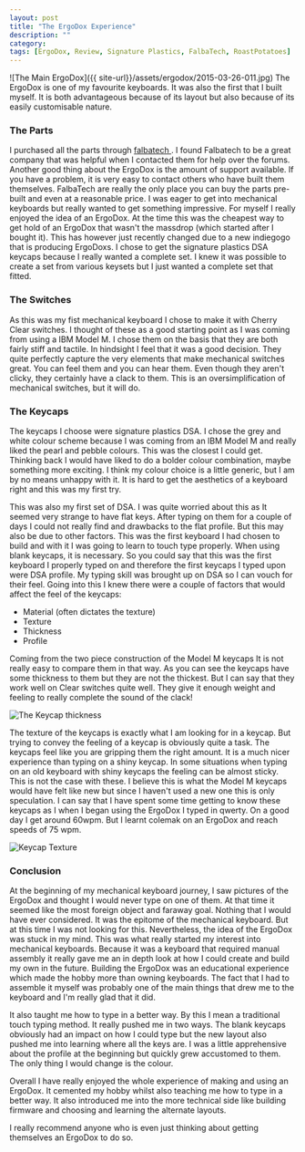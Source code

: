 ```yaml
---
layout: post
title: "The ErgoDox Experience"
description: ""
category: 
tags: [ErgoDox, Review, Signature Plastics, FalbaTech, RoastPotatoes]
---
```

![The Main ErgoDox]({{ site-url}}/assets/ergodox/2015-03-26-011.jpg)
The ErgoDox is one of my favourite keyboards. It was also the first that I built myself. It is both advantageous because of its layout but also because of its easily customisable  nature.

### The Parts
I purchased all the parts through [falbatech ](http://falbatech.pl). I found Falbatech to be a great company that was helpful when I contacted them for help over the forums. Another good thing about the ErgoDox is the amount of support available. If you have a problem, it is very easy to contact others who have built them themselves. FalbaTech are really the only place you can buy the parts pre-built and even at a reasonable price. I was eager to get into mechanical keyboards but really wanted to get something impressive. For myself I really enjoyed the idea of an ErgoDox. At the time this was the cheapest way to get hold of an ErgoDox that wasn't the massdrop (which started after I bought it). This has however just recently changed due to a new indiegogo that is producing ErgoDoxs. I chose to get the signature plastics DSA keycaps because I really wanted a complete set. I knew it was possible to create a set from various keysets but I just wanted a complete set that fitted.

### The Switches
As this was my fist mechanical keyboard I chose to  make it with Cherry Clear switches. I thought of these as a good starting point as I was coming from using a IBM Model M. I chose them on the basis that they are both fairly stiff and tactile. In hindsight I feel that it was a good decision. They quite perfectly capture the very elements that make mechanical switches great. You can feel them and you can hear them. Even though they aren't clicky, they certainly have a clack to them. This is an oversimplification of mechanical switches, but it will do.

### The Keycaps
The keycaps I  choose were signature plastics DSA. I chose the grey and white colour scheme because I was coming from an IBM Model M and really liked the pearl and pebble colours. This was the closest I could get. Thinking back I would have liked to do a bolder colour combination, maybe something more exciting. I think my colour choice is a little generic, but I am by no means unhappy with it. It is hard to get the aesthetics of a keyboard right and this was my first try.

This was also my first set of DSA. I was quite worried about this as It seemed very strange to have flat keys. After typing on them for a couple of days I could not really find and drawbacks to the flat profile. But this may also be due to other factors. This was the first keyboard I had chosen to build and with it I was going to learn to touch type properly. When using blank keycaps, it is necessary. So you could say that this was the first keyboard I properly typed on and therefore the first keycaps I  typed upon were DSA profile. My typing skill was brought up on DSA so I can vouch for their feel. Going into this I knew there were a couple of factors that would affect the feel of the keycaps:

* Material (often dictates the texture)
* Texture
* Thickness
* Profile

Coming from the two piece construction of the Model M keycaps It is not really easy to compare them in that way. As you can see the keycaps have some thickness to them but they are not the thickest. But I can say that they work well on Clear switches quite well. They give it enough weight and feeling to really complete the sound of the clack!

![The Keycap thickness]({{site-url}}/assets/ergodox/2015-03-27-026.jpg)

The texture of the keycaps is exactly what I am looking for in a keycap. But trying to convey the feeling of a keycap is obviously quite a task. The keycaps feel like you are gripping them the right amount. It is a much nicer experience than typing on a shiny keycap. In some situations when typing on an old keyboard with shiny keycaps the feeling can be almost sticky. This is not the case with these. I believe this is what the Model M keycaps would have felt like new but since I haven't used a new one this is only speculation. I can say that I have spent some time getting to know these keycaps as I when I began using the ErgoDox I typed in qwerty. On a good day I get around 60wpm. But I learnt colemak on an ErgoDox and reach speeds of 75 wpm.

![Keycap Texture]({{site-url}}/assets/ergodox/2015-03-27-025.jpg)
### Conclusion
At the beginning of my mechanical keyboard journey, I saw pictures of the ErgoDox and thought I would never type on one of them. At that time it seemed like the most foreign object and faraway goal. Nothing that I would  have ever considered. It was the epitome of the mechanical keyboard. But at this time I was not looking for this. Nevertheless, the idea of the ErgoDox was stuck in my mind. This was what really started my interest into mechanical keyboards. Because it was a keyboard that required manual assembly it really gave me an in depth look at how I could create and build my own in the future. Building the ErgoDox was an educational experience which made the hobby more than owning keyboards. The fact that I had to assemble it myself was probably one of the main things that drew me to the keyboard and I'm really glad that it did.

It also taught me how to type in a better way. By this I mean a traditional touch  typing method. It really  pushed me in two ways. The blank keycaps obviously had an impact on how I could type but the new layout also pushed me into learning where all the keys are. I was a little apprehensive about the profile at the beginning but quickly grew accustomed to them. The only thing I would change is the colour.

Overall I have really enjoyed the whole experience of making and using an ErgoDox. It cemented my hobby whilst also teaching me how to type in a better way. It also introduced me into the more technical side like building firmware and choosing and learning the alternate layouts. 

I really recommend anyone who is even just thinking about getting themselves an ErgoDox to do so.
